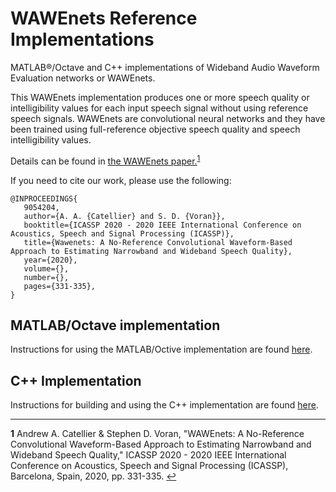 # WAWEnets Reference Implementations
MATLAB®/Octave and C++ implementations of Wideband Audio Waveform Evaluation networks or WAWEnets.

This WAWEnets implementation produces one or more speech quality or intelligibility values for each input speech signal without using reference speech signals.
WAWEnets are convolutional neural networks and they have been trained using full-reference objective speech quality and speech intelligibility values.

Details can be found in <a href="https://www.its.bldrdoc.gov/publications/3242.aspx" target="_blank">the WAWEnets paper.</a><sup id="wawenets">[1](#f1)</sup>

If you need to cite our work, please use the following:

```
@INPROCEEDINGS{
   9054204,
   author={A. A. {Catellier} and S. D. {Voran}},
   booktitle={ICASSP 2020 - 2020 IEEE International Conference on Acoustics, Speech and Signal Processing (ICASSP)},
   title={Wawenets: A No-Reference Convolutional Waveform-Based Approach to Estimating Narrowband and Wideband Speech Quality},
   year={2020},
   volume={},
   number={},
   pages={331-335},
}
```

## MATLAB/Octave implementation
Instructions for using the MATLAB/Octive implementation are found [here](matlab/readme.md).

## C++ Implementation
Instructions for building and using the C++ implementation are found [here](cplusplus/readme.md).

-------------------------------------
<b id="f1">1</b> Andrew A. Catellier & Stephen D. Voran, "WAWEnets: A No-Reference Convolutional Waveform-Based Approach to Estimating Narrowband and Wideband Speech Quality," ICASSP 2020 - 2020 IEEE International Conference on Acoustics, Speech and Signal Processing (ICASSP), Barcelona, Spain, 2020, pp. 331-335. [↩](#wawenets)